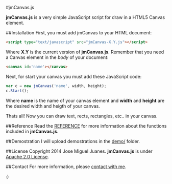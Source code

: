 #jmCanvas.js

**jmCanvas.js** is a very simple JavaScript script for draw in a HTML5 Canvas element.

##Installation
First, you must add jmCanvas to your HTML document:
```html
<script type="text/javascript" src="jmCanvas-X.Y.js"></script>
```
Where **X.Y** is the current version of **jmCanvas.js**. Remember that you need a Canvas element in the *body* of your document:
```html
<canvas id='name'></canvas>
```
Next, for start your canvas you must add these JavaScript code:
```javascript
var c = new jmCanvas('name', width, height);
c.Start();
```
Where **name** is the name of your canvas element and **width** and **height** are the desired width and heigth of your canvas.

Thats all! Now you can draw text, rects, rectangles, etc.. in your canvas.

##Reference
Read the [REFERENCE](REFERENCE.md) for more information about the functions included in **jmCanvas.js**. 

##Demostration
I will upload demostrations in the [demo/](demo/) folder.


##License
Copyright 2014 Jose Miguel Juanes. **jmCanvas.js** is under [Apache 2.0 License](LICENSE).

##Contact
For more information, please [contact with me](http://www.jmjuanes.com.es/contacto).

:)
